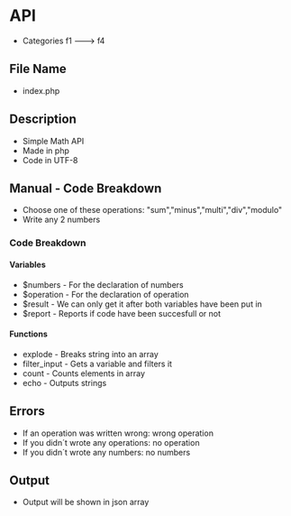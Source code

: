 # API
* Categories f1 ---> f4
## File Name
* index.php
## Description
* Simple Math API
* Made in php
* Code in UTF-8
## Manual - Code Breakdown
* Choose one of these operations: "sum","minus","multi","div","modulo"
* Write any 2 numbers
### Code Breakdown
#### Variables
* $numbers - For the declaration of numbers
* $operation - For the declaration of operation
* $result - We can only get it after both variables have been put in
* $report - Reports if code have been succesfull or not
#### Functions
* explode - Breaks string into an array
* filter_input - Gets a variable and filters it
* count - Counts elements in array
* echo - Outputs strings
## Errors
* If an operation was written wrong: wrong operation
* If you didn´t wrote any operations: no operation
* If you didn´t wrote any numbers: no numbers
## Output
* Output will be shown in json array
